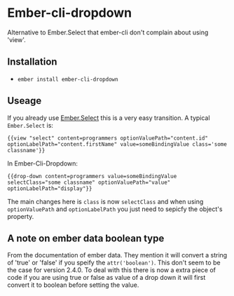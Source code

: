 # Ember-cli-dropdown

Alternative to Ember.Select that ember-cli don't complain about using 'view'.

## Installation

* `ember install ember-cli-dropdown`

## Useage

If you already use [Ember.Select](http://emberjs.com/api/classes/Ember.Select.html) this is a very easy transition. A typical `Ember.Select` is:

```
{{view "select" content=programmers optionValuePath="content.id" optionLabelPath="content.firstName" value=someBindingValue class='some classname'}}
```

In Ember-Cli-Dropdown:

```
{{drop-down content=programmers value=someBindingValue selectClass="some classname" optionValuePath="value" optionLabelPath="display"}}
```

The main changes here is `class` is now `selectClass` and when using `optionValuePath` and `optionLabelPath` you just need to sepicfy the object's property.


## A note on ember data boolean type

From the documentation of ember data. They mention it will convert a string of 'true' or 'false' if you speify the ```attr('boolean')```. This don't seem to be the case for version 2.4.0. To deal with this there is now a extra piece of code if you are using true or false as value of a drop down it will first convert it to boolean before setting the value.
